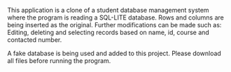 This application is a clone of a student database management system 
where the program is reading a SQL-LITE database. Rows and columns
are being inserted as the original. Further modifications can be
made such as: Editing, deleting and selecting records based on 
name, id, course and contacted number. 

A fake database is being used and added to this project. Please download
all files before running the program.